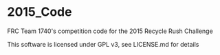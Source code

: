 2015_Code
=========

FRC Team 1740's competition code for the 2015 Recycle Rush Challenge

This software is licensed under GPL v3, see LICENSE.md for details
